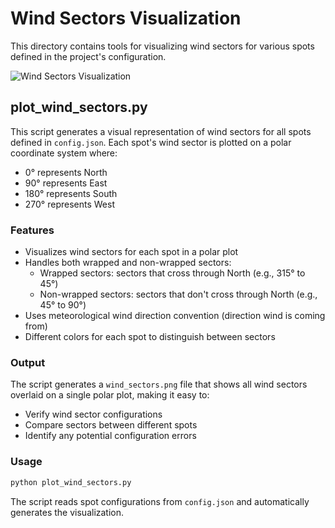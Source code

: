 # Wind Sectors Visualization

This directory contains tools for visualizing wind sectors for various spots defined in the project's configuration.

![Wind Sectors Visualization](wind_sectors.png)

## plot_wind_sectors.py

This script generates a visual representation of wind sectors for all spots defined in `config.json`. Each spot's wind sector is plotted on a polar coordinate system where:

- 0° represents North
- 90° represents East
- 180° represents South
- 270° represents West

### Features

- Visualizes wind sectors for each spot in a polar plot
- Handles both wrapped and non-wrapped sectors:
  - Wrapped sectors: sectors that cross through North (e.g., 315° to 45°)
  - Non-wrapped sectors: sectors that don't cross through North (e.g., 45° to 90°)
- Uses meteorological wind direction convention (direction wind is coming from)
- Different colors for each spot to distinguish between sectors

### Output

The script generates a `wind_sectors.png` file that shows all wind sectors overlaid on a single polar plot, making it easy to:
- Verify wind sector configurations
- Compare sectors between different spots
- Identify any potential configuration errors

### Usage

```bash
python plot_wind_sectors.py
```

The script reads spot configurations from `config.json` and automatically generates the visualization.
